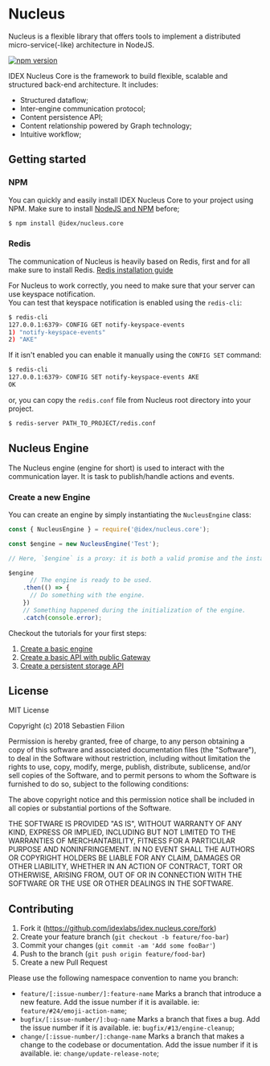 # Nucleus

Nucleus is a flexible library that offers tools to implement a distributed micro-service(-like) architecture in NodeJS.

[![npm version](https://badge.fury.io/js/%40idex%2Fnucleus.core.svg)](https://badge.fury.io/js/%40idex%2Fnucleus.core)

IDEX Nucleus Core is the framework to build flexible, scalable and structured back-end architecture. 
It includes:  

  * Structured dataflow;  
  * Inter-engine communication protocol;   
  * Content persistence API;  
  * Content relationship powered by Graph technology;  
  * Intuitive workflow;

## Getting started

### NPM

You can quickly and easily install IDEX Nucleus Core to your project using NPM.
Make sure to install [NodeJS and NPM](https://nodejs.org/en/download/) before;

```bash
$ npm install @idex/nucleus.core
```

### Redis

The communication of Nucleus is heavily based on Redis, first and for all make sure to install Redis. [Redis installation guide](https://redis.io/topics/quickstart)

For Nucleus to work correctly, you need to make sure that your server can use keyspace notification.  
You can test that keyspace notification is enabled using the `redis-cli`:

```bash
$ redis-cli
127.0.0.1:6379> CONFIG GET notify-keyspace-events
1) "notify-keyspace-events"
2) "AKE"
```

If it isn't enabled you can enable it manually using the `CONFIG SET` command:

```bash
$ redis-cli
127.0.0.1:6379> CONFIG SET notify-keyspace-events AKE
OK
```

or, you can copy the `redis.conf` file from Nucleus root directory into your project.

```bash
$ redis-server PATH_TO_PROJECT/redis.conf
```

## Nucleus Engine

The Nucleus engine (engine for short) is used to interact with the communication layer. It is task to publish/handle actions
and events.

### Create a new Engine

You can create an engine by simply instantiating the `NucleusEngine` class:

```javascript
const { NucleusEngine } = require('@idex/nucleus.core');

const $engine = new NucleusEngine('Test');

// Here, `$engine` is a proxy: it is both a valid promise and the instantiated Nucleus engine.

$engine
      // The engine is ready to be used.
    .then(() => {
      // Do something with the engine.
    })
    // Something happened during the initialization of the engine.
    .catch(console.error);
```

Checkout the tutorials for your first steps:
  1. [Create a basic engine](https://github.com/idexlabs/idex.nucleus.core/wiki/Tutorial-Create-a-basic-engine)
  2. [Create a basic API with public Gateway](https://github.com/idexlabs/idex.nucleus.core/wiki/Tutorial-Create-a-basic-API-with-public-gateway)
  3. [Create a persistent storage API](https://github.com/idexlabs/idex.nucleus.core/wiki/Tutorial-Create-a-persistent-storage-API)


## License

MIT License

Copyright (c) 2018 Sebastien Filion

Permission is hereby granted, free of charge, to any person obtaining a copy
of this software and associated documentation files (the "Software"), to deal
in the Software without restriction, including without limitation the rights
to use, copy, modify, merge, publish, distribute, sublicense, and/or sell
copies of the Software, and to permit persons to whom the Software is
furnished to do so, subject to the following conditions:

The above copyright notice and this permission notice shall be included in all
copies or substantial portions of the Software.

THE SOFTWARE IS PROVIDED "AS IS", WITHOUT WARRANTY OF ANY KIND, EXPRESS OR
IMPLIED, INCLUDING BUT NOT LIMITED TO THE WARRANTIES OF MERCHANTABILITY,
FITNESS FOR A PARTICULAR PURPOSE AND NONINFRINGEMENT. IN NO EVENT SHALL THE
AUTHORS OR COPYRIGHT HOLDERS BE LIABLE FOR ANY CLAIM, DAMAGES OR OTHER
LIABILITY, WHETHER IN AN ACTION OF CONTRACT, TORT OR OTHERWISE, ARISING FROM,
OUT OF OR IN CONNECTION WITH THE SOFTWARE OR THE USE OR OTHER DEALINGS IN THE
SOFTWARE.

## Contributing 

  1. Fork it (https://github.com/idexlabs/idex.nucleus.core/fork)
  2. Create your feature branch (`git checkout -b feature/foo-bar`)
  3. Commit your changes (`git commit -am 'Add some fooBar'`)
  4. Push to the branch (`git push origin feature/food-bar`)
  5. Create a new Pull Request
  
Please use the following namespace convention to name you branch:

  * `feature/[:issue-number/]:feature-name` Marks a branch that introduce a new feature. Add the issue number if it is 
  available. ie: `feature/#24/emoji-action-name`;
  * `bugfix/[:issue-number/]:bug-name` Marks a branch that fixes a bug. Add the issue number if it is available. ie: 
  `bugfix/#13/engine-cleanup`;
  * `change/[:issue-number/]:change-name` Marks a branch that makes a change to the codebase or documentation. Add the 
  issue number if it is available. ie: `change/update-release-note`;
